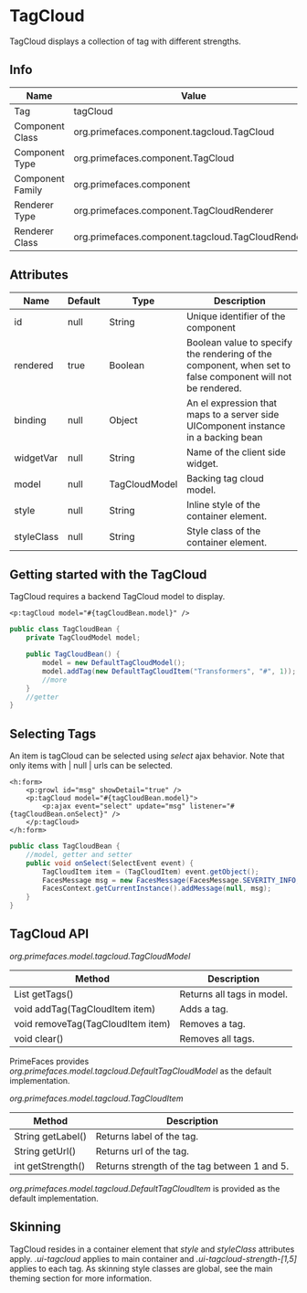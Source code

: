# TagCloud

TagCloud displays a collection of tag with different strengths.

## Info

| Name | Value |
| - | - |
| Tag | tagCloud
| Component Class | org.primefaces.component.tagcloud.TagCloud
| Component Type | org.primefaces.component.TagCloud
| Component Family | org.primefaces.component |
| Renderer Type | org.primefaces.component.TagCloudRenderer
| Renderer Class | org.primefaces.component.tagcloud.TagCloudRenderer

## Attributes

| Name | Default | Type | Description | 
| --- | --- | --- | --- |
id | null | String | Unique identifier of the component
rendered | true | Boolean | Boolean value to specify the rendering of the component, when set to false component will not be rendered.
binding | null | Object | An el expression that maps to a server side UIComponent instance in a backing bean
widgetVar | null | String | Name of the client side widget.
model | null | TagCloudModel | Backing tag cloud model.
style | null | String | Inline style of the container element.
styleClass | null | String | Style class of the container element.

## Getting started with the TagCloud
TagCloud requires a backend TagCloud model to display.

```xhtml
<p:tagCloud model="#{tagCloudBean.model}" />
```

```java
public class TagCloudBean {
    private TagCloudModel model;

    public TagCloudBean() {
        model = new DefaultTagCloudModel();
        model.addTag(new DefaultTagCloudItem("Transformers", "#", 1));
        //more
    }
    //getter
}
```
## Selecting Tags
An item is tagCloud can be selected using _select_ ajax behavior. Note that only items with | null | urls
can be selected.

```xhtml
<h:form>
    <p:growl id="msg" showDetail="true" />
    <p:tagCloud model="#{tagCloudBean.model}">
        <p:ajax event="select" update="msg" listener="#{tagCloudBean.onSelect}" />
    </p:tagCloud>
</h:form>
```
```java
public class TagCloudBean {
    //model, getter and setter
    public void onSelect(SelectEvent event) {
        TagCloudItem item = (TagCloudItem) event.getObject();
        FacesMessage msg = new FacesMessage(FacesMessage.SEVERITY_INFO, "Item Selected", item.getLabel());
        FacesContext.getCurrentInstance().addMessage(null, msg);
    }
}
```
## TagCloud API
_org.primefaces.model.tagcloud.TagCloudModel_

| Method | Description |
| --- | --- |
List<TagCLoudItem> getTags() | Returns all tags in model.
void addTag(TagCloudItem item) | Adds a tag.
void removeTag(TagCloudItem item) | Removes a tag.
void clear() | Removes all tags.

PrimeFaces provides _org.primefaces.model.tagcloud.DefaultTagCloudModel_ as the default
implementation.


_org.primefaces.model.tagcloud.TagCloudItem_

| Method | Description |
| --- | --- |
String getLabel() | Returns label of the tag.
String getUrl() | Returns url of the tag.
int getStrength() | Returns strength of the tag between 1 and 5.

_org.primefaces.model.tagcloud.DefaultTagCloudItem_ is provided as the default implementation.

## Skinning
TagCloud resides in a container element that _style_ and _styleClass_ attributes apply. _.ui-tagcloud_
applies to main container and _.ui-tagcloud-strength-[1,5]_ applies to each tag. As skinning style
classes are global, see the main theming section for more information.

